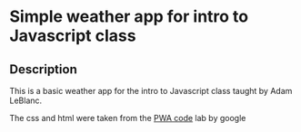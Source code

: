 # Simple weather app for intro to Javascript class

## Description

This is a basic weather app for the intro to Javascript class taught by Adam LeBlanc.

The css and html were taken from the [PWA code](https://developers.google.com/web/fundamentals/codelabs/your-first-pwapp/) lab by google
